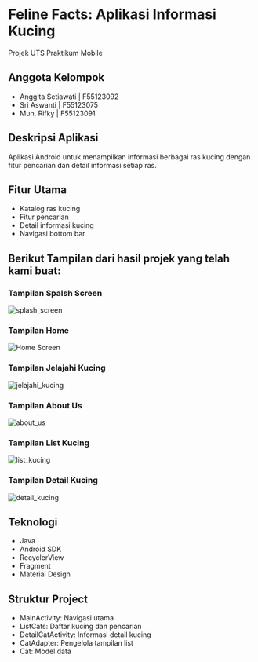# Feline Facts: Aplikasi Informasi Kucing

Projek UTS Praktikum Mobile

## Anggota Kelompok
- Anggita Setiawati | F55123092
- Sri Aswanti | F55123075
- Muh. Rifky | F55123091

## Deskripsi Aplikasi
Aplikasi Android untuk menampilkan informasi berbagai ras kucing dengan fitur pencarian dan detail informasi setiap ras.

## Fitur Utama
- Katalog ras kucing
- Fitur pencarian
- Detail informasi kucing
- Navigasi bottom bar

## Berikut Tampilan dari hasil projek yang telah kami buat:

### Tampilan Spalsh Screen
![splash_screen](https://github.com/wanty3/Aplikasi_Katalog_Kucing/blob/main/app/screenshoots/splash_screen.png)

### Tampilan Home
![Home Screen](https://github.com/wanty3/Aplikasi_Katalog_Kucing/blob/main/app/screenshoots/home.png)

### Tampilan Jelajahi Kucing
![jelajahi_kucing](https://github.com/wanty3/Aplikasi_Katalog_Kucing/blob/main/app/screenshoots/jelajahi_kucing.png)

### Tampilan About Us
![about_us](https://github.com/wanty3/Aplikasi_Katalog_Kucing/blob/main/app/screenshoots/about_us.png)

### Tampilan List Kucing
![list_kucing](https://github.com/wanty3/Aplikasi_Katalog_Kucing/blob/main/app/screenshoots/list_kucing.png)

### Tampilan Detail Kucing
![detail_kucing](https://github.com/wanty3/Aplikasi_Katalog_Kucing/blob/main/app/screenshoots/detail_kucing.png)

## Teknologi
- Java
- Android SDK
- RecyclerView
- Fragment
- Material Design

## Struktur Project
- MainActivity: Navigasi utama
- ListCats: Daftar kucing dan pencarian
- DetailCatActivity: Informasi detail kucing
- CatAdapter: Pengelola tampilan list
- Cat: Model data
